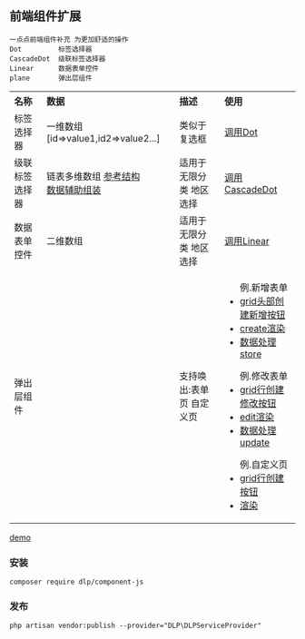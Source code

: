 ## 前端组件扩展
    一点点前端组件补充 为更加舒适的操作
    Dot         标签选择器   
    CascadeDot  级联标签选择器
    Linear      数据表单控件   
    plane       弹出层组件

<table> 
    <tr>
        <th style="text-align:left;">名称</td>
        <th style="text-align:left;">数据</td>
        <th style="text-align:left;">描述</td>
        <th style="text-align:left;">使用</td>
    </tr>
    <tr>
        <td style="text-align:left;">标签选择器</td>
        <td style="text-align:left;">一维数组 [id=>value1,id2=>value2...]</td>
        <td style="text-align:left;">类似于复选框</td>
        <td style="text-align:left;"><a href='https://github.com/laravel-admin-extensions/component-js/blob/main/test/example.php#L134'>调用Dot</a></td>
    </tr>
    <tr>
        <td style="text-align:left;">级联标签选择器</td>
        <td style="text-align:left;">链表多维数组 <a href='https://github.com/laravel-admin-extensions/component-js/blob/main/test/example.php#L188'>参考结构</a>
        <br/>
        <a href='https://github.com/laravel-admin-extensions/component-js/blob/main/test/example.php#L143'>数据辅助组装</a><br/>
        </td>
        <td style="text-align:left;">适用于无限分类 地区选择</td>
        <td style="text-align:left;"><a href='https://github.com/laravel-admin-extensions/component-js/blob/main/test/example.php#L151'>调用CascadeDot</a></td>
    </tr>
    <tr>
        <td style="text-align:left;">数据表单控件</td>
        <td style="text-align:left;">二维数组</td>
        <td style="text-align:left;">适用于无限分类 地区选择</td>
        <td style="text-align:left;"><a href='https://github.com/laravel-admin-extensions/component-js/blob/main/test/example.php#L164'>调用Linear</a></td>
    </tr>
    <tr>
        <td style="text-align:left;">弹出层组件</td>
        <td style="text-align:left;"></td>
        <td style="text-align:left;">支持唤出:表单页 自定义页</td>
        <td style="text-align:left;">
         <ul>
            例.新增表单
            <li><a href='https://github.com/laravel-admin-extensions/component-js/blob/main/test/example.php#L53'>grid头部创建新增按钮</a></li>
            <li><a href='https://github.com/laravel-admin-extensions/component-js/blob/main/test/example.php#L79'>create渲染</a></li>
            <li><a href='https://github.com/laravel-admin-extensions/component-js/blob/main/test/example.php#L82'>数据处理store</a></li>
        </ul>
        <ul>
            例.修改表单
            <li><a href='https://github.com/laravel-admin-extensions/component-js/blob/main/test/example.php#L68'>grid行创建修改按钮</a></li>
            <li><a href='https://github.com/laravel-admin-extensions/component-js/blob/main/test/example.php#L102'>edit渲染</a></li>
            <li><a href='https://github.com/laravel-admin-extensions/component-js/blob/main/test/example.php#L105'>数据处理update</a></li>
        </ul>
        <ul>
            例.自定义页
            <li><a href='https://github.com/laravel-admin-extensions/component-js/blob/main/test/example.php#L69'>grid行创建按钮</a></li>
            <li><a href='https://github.com/laravel-admin-extensions/component-js/blob/main/test/example.php#L185'>渲染</a></li>
        </ul>
    </tr>
</table>

[demo](https://codepen.io/ydtg1993-the-bashful/pen/rNdWade)
    
### 安装
```shell script
composer require dlp/component-js
```
### 发布
```shell script
php artisan vendor:publish --provider="DLP\DLPServiceProvider"
```

